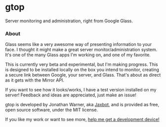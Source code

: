 # gtop
Server monitoring and administration, right from Google Glass.

### About

Glass seems like a very awesome way of presenting information to your face. I thought it might make a great server monitor/administration system. It's one of the many Glass apps I'm working on, and one of my favorite.

This is currently very beta and experimental, but I'm making progress. This is designed to be installed locally on the box you intend to monitor, creating a secure link between Google, your server, and Glass. That's about as direct as it gets with the Mirror API.

If you want to see how it looks/works, I have a test version installed on my server! Feedback and ideas are appreciated, just make an issue!



gtop is developed by Jonathan Warner, aka [Jaxbot](http://jaxbot.me/), and is provided as free, open source software, under the MIT license.

If you like my work or want to see more, [help me get a development device!](http://www.indiegogo.com/projects/help-me-develop-for-google-glass/')
